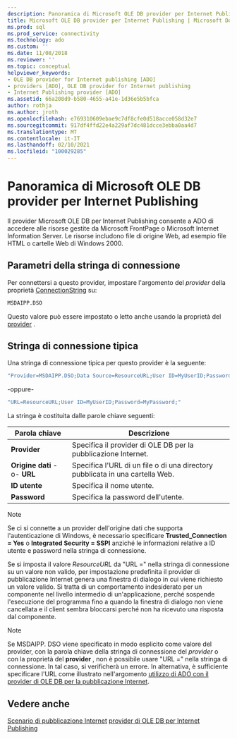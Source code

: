 ```yaml
---
description: Panoramica di Microsoft OLE DB provider per Internet Publishing
title: Microsoft OLE DB provider per Internet Publishing | Microsoft Docs
ms.prod: sql
ms.prod_service: connectivity
ms.technology: ado
ms.custom: ''
ms.date: 11/08/2018
ms.reviewer: ''
ms.topic: conceptual
helpviewer_keywords:
- OLE DB provider for Internet publishing [ADO]
- providers [ADO], OLE DB provider for Internet publishing
- Internet Publishing provider [ADO]
ms.assetid: 66a208d9-b580-4655-a41e-1d36e5b5bfca
author: rothja
ms.author: jroth
ms.openlocfilehash: e769310609ebae9c7df8cfe0d518acce058d32e7
ms.sourcegitcommit: 917df4ffd22e4a229af7dc481dcce3ebba0aa4d7
ms.translationtype: MT
ms.contentlocale: it-IT
ms.lasthandoff: 02/10/2021
ms.locfileid: "100029285"
---
```

# <a name="microsoft-ole-db-provider-for-internet-publishing-overview"></a>Panoramica di Microsoft OLE DB provider per Internet Publishing
Il provider Microsoft OLE DB per Internet Publishing consente a ADO di accedere alle risorse gestite da Microsoft FrontPage o Microsoft Internet Information Server. Le risorse includono file di origine Web, ad esempio file HTML o cartelle Web di Windows 2000.

## <a name="connection-string-parameters"></a>Parametri della stringa di connessione
 Per connettersi a questo provider, impostare l'argomento del *provider* della proprietà [ConnectionString](../../reference/ado-api/connectionstring-property-ado.md) su:

```vb
MSDAIPP.DSO
```

 Questo valore può essere impostato o letto anche usando la proprietà del [provider](../../reference/ado-api/provider-property-ado.md) .

## <a name="typical-connection-string"></a>Stringa di connessione tipica
 Una stringa di connessione tipica per questo provider è la seguente:

```vb
"Provider=MSDAIPP.DSO;Data Source=ResourceURL;User ID=MyUserID;Password=MyPassword;"
```

 -oppure-

```vb
"URL=ResourceURL;User ID=MyUserID;Password=MyPassword;"
```

 La stringa è costituita dalle parole chiave seguenti:

|Parola chiave|Descrizione|
|-------------|-----------------|
|**Provider**|Specifica il provider di OLE DB per la pubblicazione Internet.|
|**Origine dati** -o- **URL**|Specifica l'URL di un file o di una directory pubblicata in una cartella Web.|
|**ID utente**|Specifica il nome utente.|
|**Password**|Specifica la password dell'utente.|

> [!NOTE]
>  Se ci si connette a un provider dell'origine dati che supporta l'autenticazione di Windows, è necessario specificare **Trusted_Connection = Yes** o **Integrated Security = SSPI** anziché le informazioni relative a ID utente e password nella stringa di connessione.

 Se si imposta il valore *ResourceURL* da "URL =" nella stringa di connessione su un valore non valido, per impostazione predefinita il provider di pubblicazione Internet genera una finestra di dialogo in cui viene richiesto un valore valido. Si tratta di un comportamento indesiderato per un componente nel livello intermedio di un'applicazione, perché sospende l'esecuzione del programma fino a quando la finestra di dialogo non viene cancellata e il client sembra bloccarsi perché non ha ricevuto una risposta dal componente.

> [!NOTE]
>  Se MSDAIPP. DSO viene specificato in modo esplicito come valore del provider, con la parola chiave della stringa di connessione del *provider* o con la proprietà del **provider** , non è possibile usare "URL =" nella stringa di connessione. In tal caso, si verificherà un errore. In alternativa, è sufficiente specificare l'URL come illustrato nell'argomento [utilizzo di ADO con il provider di OLE DB per la pubblicazione Internet](../data/the-ole-db-provider-for-internet-publishing.md).

## <a name="see-also"></a>Vedere anche
 [Scenario di pubblicazione Internet](../data/internet-publishing-scenario.md) [provider di OLE DB per Internet Publishing](../data/the-ole-db-provider-for-internet-publishing.md)